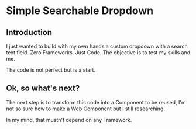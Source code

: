 # Simple Searchable Dropdown
## Introduction
I just wanted to build with my own hands a custom dropdown with a search text field. Zero Frameworks. Just Code. The objective is to test my skills and me.

The code is not perfect but is a start.
## Ok, so what's next?
The next step is to transform this code into a Component to be reused, I'm not so sure how to make a Web Component but I still researching. 

In my mind, that mustn't depend on any Framework.
